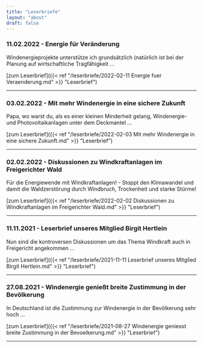 ```yaml
---
title: "Leserbriefe"
layout: "about"
draft: false 
---
```



### 11.02.2022 - Energie für Veränderung
Windenergieprojekte unterstütze ich grundsätzlich (natürlich ist bei der Planung auf wirtschaftliche Tragfähigkeit …

[zum Leserbrief]({{< ref "/leserbriefe/2022-02-11 Energie fuer Veraenderung.md" >}} "Leserbrief")

<hr>


### 03.02.2022 - Mit mehr Windenergie in eine sichere Zukunft
Papa, wo warst du, als es einer kleinen Minderheit gelang, Windenergie- und Photovoltaikanlagen unter dem Deckmantel …

[zum Leserbrief]({{< ref "/leserbriefe/2022-02-03 Mit mehr Windenergie in eine sichere Zukunft.md" >}} "Leserbrief")

<hr>

### 02.02.2022 - Diskussionen zu Windkraftanlagen im Freigerichter Wald
Für die Energiewende mit Windkraftanlagen! - Stoppt den Klimawandel und damit die Waldzerstörung durch Windbruch, Trockenheit und starke Stürme!

[zum Leserbrief]({{< ref "/leserbriefe/2022-02-02 Diskussionen zu Windkraftanlagen im Freigerichter Wald.md" >}} "Leserbrief")

<hr>

### 11.11.2021 - Leserbrief unseres Mitglied Birgit Hertlein
Nun sind die kontroversen Diskussionen um das Thema Windkraft auch in Freigericht angekommen …

[zum Leserbrief]({{< ref "/leserbriefe/2021-11-11 Leserbrief unseres Mitglied Birgit Hertlein.md" >}} "Leserbrief")

<hr>

### 27.08.2021 - Windenergie genießt breite Zustimmung in der Bevölkerung
In Deutschland ist die Zustimmung zur Windenergie in der Bevölkerung sehr hoch …

[zum Leserbrief]({{< ref "/leserbriefe/2021-08-27 Windenergie geniesst breite Zustimmung in der Bevoelkerung.md" >}} "Leserbrief")

<hr>
